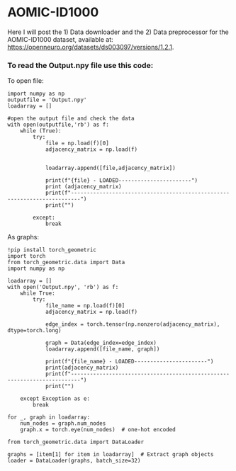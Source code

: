 # AOMIC-ID1000
Here I will post the 1) Data downloader and the 2) Data preprocessor for the AOMIC-ID1000 dataset, available at: https://openneuro.org/datasets/ds003097/versions/1.2.1.

### To read the Output.npy file use this code: 

To open file:

    import numpy as np
    outputfile = 'Output.npy'
    loadarray = []

    #open the output file and check the data
    with open(outputfile,'rb') as f:
        while (True):
            try:
                file = np.load(f)[0]
                adjacency_matrix = np.load(f)


                loadarray.append([file,adjacency_matrix])

                print(f"{file} - LOADED-----------------------")
                print (adjacency_matrix)
                print(f"-------------------------------------------------------------------------")
                print("")

            except:
                break

As graphs:

    !pip install torch_geometric
    import torch
    from torch_geometric.data import Data
    import numpy as np

    loadarray = []
    with open('Output.npy', 'rb') as f:
        while True:
            try:
                file_name = np.load(f)[0]
                adjacency_matrix = np.load(f)
    
                edge_index = torch.tensor(np.nonzero(adjacency_matrix), dtype=torch.long)
    
                graph = Data(edge_index=edge_index)
                loadarray.append([file_name, graph])
    
                print(f"{file_name} - LOADED-----------------------")
                print(adjacency_matrix)
                print(f"-------------------------------------------------------------------------")
                print("")

        except Exception as e:
            break

    for _, graph in loadarray:
        num_nodes = graph.num_nodes
        graph.x = torch.eye(num_nodes)  # one-hot encoded
    
    from torch_geometric.data import DataLoader
    
    graphs = [item[1] for item in loadarray]  # Extract graph objects
    loader = DataLoader(graphs, batch_size=32)
